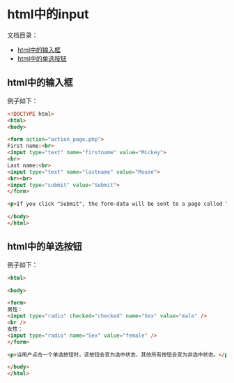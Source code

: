 # html中的input

文档目录：
- [html中的输入框](#text)
- [html中的单选按钮](#radio)

## html中的输入框

例子如下：
```html
<!DOCTYPE html>
<html>
<body>

<form action="action_page.php">
First name:<br>
<input type="text" name="firstname" value="Mickey">
<br>
Last name:<br>
<input type="text" name="lastname" value="Mouse">
<br><br>
<input type="submit" value="Submit">
</form> 

<p>If you click "Submit", the form-data will be sent to a page called "action_page.php".</p>

</body>
</html>
```

## html中的单选按钮

例子如下：
```html
<html>

<body>

<form>
男性：
<input type="radio" checked="checked" name="Sex" value="male" />
<br />
女性：
<input type="radio" name="Sex" value="female" />
</form>

<p>当用户点击一个单选按钮时，该按钮会变为选中状态，其他所有按钮会变为非选中状态。</p>

</body>
</html>
```